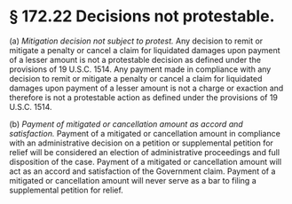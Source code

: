 # § 172.22   Decisions not protestable.

(a) *Mitigation decision not subject to protest.* Any decision to remit or mitigate a penalty or cancel a claim for liquidated damages upon payment of a lesser amount is not a protestable decision as defined under the provisions of 19 U.S.C. 1514. Any payment made in compliance with any decision to remit or mitigate a penalty or cancel a claim for liquidated damages upon payment of a lesser amount is not a charge or exaction and therefore is not a protestable action as defined under the provisions of 19 U.S.C. 1514. 


(b) *Payment of mitigated or cancellation amount as accord and satisfaction.* Payment of a mitigated or cancellation amount in compliance with an administrative decision on a petition or supplemental petition for relief will be considered an election of administrative proceedings and full disposition of the case. Payment of a mitigated or cancellation amount will act as an accord and satisfaction of the Government claim. Payment of a mitigated or cancellation amount will never serve as a bar to filing a supplemental petition for relief. 




